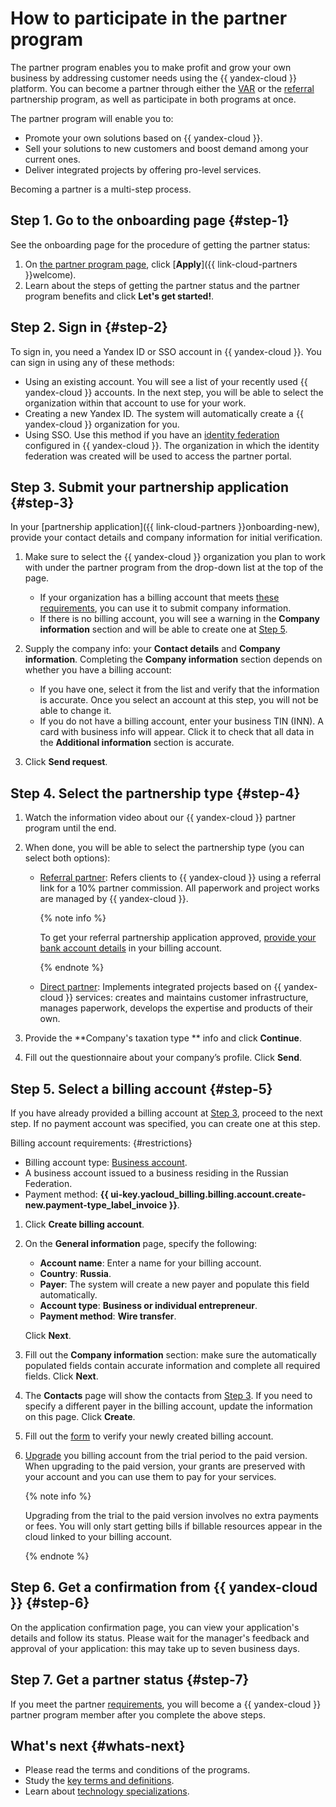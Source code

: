 # How to participate in the partner program

The partner program enables you to make profit and grow your own business by addressing customer needs using the {{ yandex-cloud }} platform. You can become a partner through either the [VAR](./program/var.md) or the [referral](./program/referral.md) partnership program, as well as participate in both programs at once.

The partner program will enable you to:

* Promote your own solutions based on {{ yandex-cloud }}.
* Sell your solutions to new customers and boost demand among your current ones.
* Deliver integrated projects by offering pro-level services.

Becoming a partner is a multi-step process.

## Step 1. Go to the onboarding page {#step-1}

See the onboarding page for the procedure of getting the partner status:

1. On [the partner program page](https://yandex.cloud/ru/partners), click [**Apply**]({{ link-cloud-partners }}welcome).
1. Learn about the steps of getting the partner status and the partner program benefits and click **Let's get started!**.

## Step 2. Sign in {#step-2}

To sign in, you need a Yandex ID or SSO account in {{ yandex-cloud }}. You can sign in using any of these methods:

* Using an existing account. You will see a list of your recently used {{ yandex-cloud }} accounts. In the next step, you will be able to select the organization within that account to use for your work.
* Creating a new Yandex ID. The system will automatically create a {{ yandex-cloud }} organization for you.
* Using SSO. Use this method if you have an [identity federation](../organization/concepts/add-federation.md) configured in {{ yandex-cloud }}. The organization in which the identity federation was created will be used to access the partner portal.

## Step 3. Submit your partnership application {#step-3}

In your [partnership application]({{ link-cloud-partners }}onboarding-new), provide your contact details and company information for initial verification.

1. Make sure to select the {{ yandex-cloud }} organization you plan to work with under the partner program from the drop-down list at the top of the page.

   * If your organization has a billing account that meets [these requirements](#restrictions), you can use it to submit company information.
   * If there is no billing account, you will see a warning in the **Company information** section and will be able to create one at [Step 5](#step-5).

1. Supply the company info: your **Contact details** and **Company information**. Completing the **Company information** section depends on whether you have a billing account:

   * If you have one, select it from the list and verify that the information is accurate. Once you select an account at this step, you will not be able to change it.
   * If you do not have a billing account, enter your business TIN (INN). A card with business info will appear. Click it to check that all data in the **Additional information** section is accurate.

1. Click **Send request**.

## Step 4. Select the partnership type {#step-4}

1. Watch the information video about our {{ yandex-cloud }} partner program until the end.
1. When done, you will be able to select the partnership type (you can select both options):

   * [Referral partner](program/referral.md): Refers clients to {{ yandex-cloud }} using a referral link for a 10% partner commission. All paperwork and project works are managed by {{ yandex-cloud }}.

     {% note info %}

     To get your referral partnership application approved, [provide your bank account details](../billing/qa/billing-account.md#checking-account) in your billing account.

     {% endnote %}

   * [Direct partner](program/var.md): Implements integrated projects based on {{ yandex-cloud }} services: creates and maintains customer infrastructure, manages paperwork, develops the expertise and products of their own.

1. Provide the **Company's taxation type ** info and click **Continue**.
1. Fill out the questionnaire about your company’s profile. Click **Send**.

## Step 5. Select a billing account {#step-5}

If you have already provided a billing account at [Step 3](#step-3), proceed to the next step. If no payment account was specified, you can create one at this step.

Billing account requirements: {#restrictions}

* Billing account type: [Business account](../billing/concepts/billing-account.md#ba-types).
* A business account issued to a business residing in the Russian Federation.
* Payment method: **{{ ui-key.yacloud_billing.billing.account.create-new.payment-type_label_invoice }}**.

1. Click **Create billing account**.

1. On the **General information** page, specify the following:

   * **Account name**: Enter a name for your billing account.
   * **Country**: **Russia**.
   * **Payer**: The system will create a new payer and populate this field automatically.
   * **Account type**: **Business or individual entrepreneur**.
   * **Payment method**: **Wire transfer**.

   Click **Next**.

1. Fill out the **Company information** section: make sure the automatically populated fields contain accurate information and complete all required fields. Click **Next**.

1. The **Contacts** page will show the contacts from [Step 3](#step-3). If you need to specify a different payer in the billing account, update the information on this page. Click **Create**.

1. Fill out the [form](https://forms.yandex.ru/surveys/10033352.3c456c5feb5c56ed6c3112834db3233af1434edc/?language=ru&resident_ru=ru_ru) to verify your newly created billing account.

1. [Upgrade](../billing/operations/activate-commercial.md) you billing account from the trial period to the paid version. When upgrading to the paid version, your grants are preserved with your account and you can use them to pay for your services.

   {% note info %}

   Upgrading from the trial to the paid version involves no extra payments or fees. You will only start getting bills if billable resources appear in the cloud linked to your billing account.

   {% endnote %}

## Step 6. Get a confirmation from {{ yandex-cloud }} {#step-6}

On the application confirmation page, you can view your application's details and follow its status. Please wait for the manager's feedback and approval of your application: this may take up to seven business days.

## Step 7. Get a partner status {#step-7}

If you meet the partner [requirements](https://yandex.ru/legal/cloud_partnership_requirements/), you will become a {{ yandex-cloud }} partner program member after you complete the above steps.

## What's next {#whats-next}

* Please read the terms and conditions of the programs.
* Study the [key terms and definitions](./terms.md).
* Learn about [technology specializations](./specializations/index.md).
